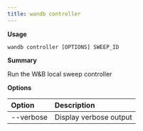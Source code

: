```yaml
---
title: wandb controller
---
```

**Usage**

`wandb controller [OPTIONS] SWEEP_ID`

**Summary**

Run the W&B local sweep controller

**Options**

| **Option** | **Description** |
| :--- | :--- |
| --verbose | Display verbose output |

